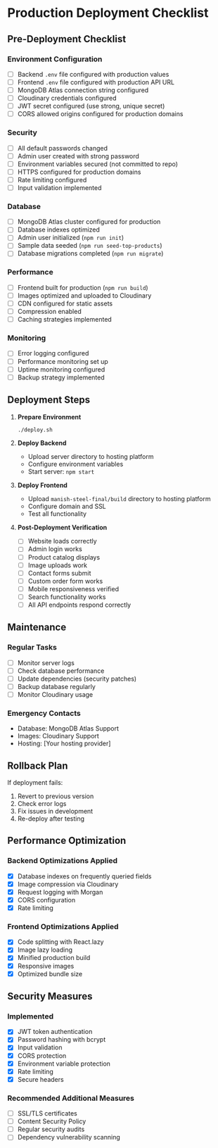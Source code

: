 # Production Deployment Checklist

## Pre-Deployment Checklist

### Environment Configuration
- [ ] Backend `.env` file configured with production values
- [ ] Frontend `.env` file configured with production API URL
- [ ] MongoDB Atlas connection string configured
- [ ] Cloudinary credentials configured
- [ ] JWT secret configured (use strong, unique secret)
- [ ] CORS allowed origins configured for production domains

### Security
- [ ] All default passwords changed
- [ ] Admin user created with strong password
- [ ] Environment variables secured (not committed to repo)
- [ ] HTTPS configured for production domains
- [ ] Rate limiting configured
- [ ] Input validation implemented

### Database
- [ ] MongoDB Atlas cluster configured for production
- [ ] Database indexes optimized
- [ ] Admin user initialized (`npm run init`)
- [ ] Sample data seeded (`npm run seed-top-products`)
- [ ] Database migrations completed (`npm run migrate`)

### Performance
- [ ] Frontend built for production (`npm run build`)
- [ ] Images optimized and uploaded to Cloudinary
- [ ] CDN configured for static assets
- [ ] Compression enabled
- [ ] Caching strategies implemented

### Monitoring
- [ ] Error logging configured
- [ ] Performance monitoring set up
- [ ] Uptime monitoring configured
- [ ] Backup strategy implemented

## Deployment Steps

1. **Prepare Environment**
   ```bash
   ./deploy.sh
   ```

2. **Deploy Backend**
   - Upload server directory to hosting platform
   - Configure environment variables
   - Start server: `npm start`

3. **Deploy Frontend**
   - Upload `manish-steel-final/build` directory to hosting platform
   - Configure domain and SSL
   - Test all functionality

4. **Post-Deployment Verification**
   - [ ] Website loads correctly
   - [ ] Admin login works
   - [ ] Product catalog displays
   - [ ] Image uploads work
   - [ ] Contact forms submit
   - [ ] Custom order form works
   - [ ] Mobile responsiveness verified
   - [ ] Search functionality works
   - [ ] All API endpoints respond correctly

## Maintenance

### Regular Tasks
- [ ] Monitor server logs
- [ ] Check database performance
- [ ] Update dependencies (security patches)
- [ ] Backup database regularly
- [ ] Monitor Cloudinary usage

### Emergency Contacts
- Database: MongoDB Atlas Support
- Images: Cloudinary Support
- Hosting: [Your hosting provider]

## Rollback Plan

If deployment fails:
1. Revert to previous version
2. Check error logs
3. Fix issues in development
4. Re-deploy after testing

## Performance Optimization

### Backend Optimizations Applied
- [x] Database indexes on frequently queried fields
- [x] Image compression via Cloudinary
- [x] Request logging with Morgan
- [x] CORS configuration
- [x] Rate limiting

### Frontend Optimizations Applied
- [x] Code splitting with React.lazy
- [x] Image lazy loading
- [x] Minified production build
- [x] Responsive images
- [x] Optimized bundle size

## Security Measures

### Implemented
- [x] JWT token authentication
- [x] Password hashing with bcrypt
- [x] Input validation
- [x] CORS protection
- [x] Environment variable protection
- [x] Rate limiting
- [x] Secure headers

### Recommended Additional Measures
- [ ] SSL/TLS certificates
- [ ] Content Security Policy
- [ ] Regular security audits
- [ ] Dependency vulnerability scanning
